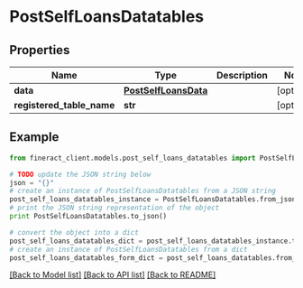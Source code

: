 # PostSelfLoansDatatables


## Properties

Name | Type | Description | Notes
------------ | ------------- | ------------- | -------------
**data** | [**PostSelfLoansData**](PostSelfLoansData.md) |  | [optional] 
**registered_table_name** | **str** |  | [optional] 

## Example

```python
from fineract_client.models.post_self_loans_datatables import PostSelfLoansDatatables

# TODO update the JSON string below
json = "{}"
# create an instance of PostSelfLoansDatatables from a JSON string
post_self_loans_datatables_instance = PostSelfLoansDatatables.from_json(json)
# print the JSON string representation of the object
print PostSelfLoansDatatables.to_json()

# convert the object into a dict
post_self_loans_datatables_dict = post_self_loans_datatables_instance.to_dict()
# create an instance of PostSelfLoansDatatables from a dict
post_self_loans_datatables_form_dict = post_self_loans_datatables.from_dict(post_self_loans_datatables_dict)
```
[[Back to Model list]](../README.md#documentation-for-models) [[Back to API list]](../README.md#documentation-for-api-endpoints) [[Back to README]](../README.md)



